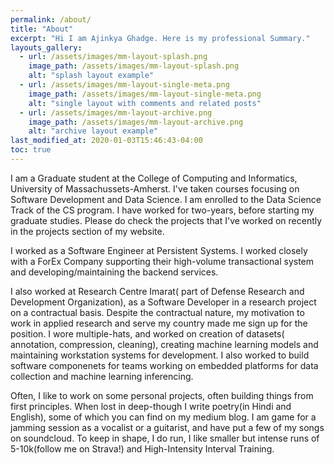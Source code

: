 ```yaml
---
permalink: /about/
title: "About"
excerpt: "Hi I am Ajinkya Ghadge. Here is my professional Summary."
layouts_gallery:
  - url: /assets/images/mm-layout-splash.png
    image_path: /assets/images/mm-layout-splash.png
    alt: "splash layout example"
  - url: /assets/images/mm-layout-single-meta.png
    image_path: /assets/images/mm-layout-single-meta.png
    alt: "single layout with comments and related posts"
  - url: /assets/images/mm-layout-archive.png
    image_path: /assets/images/mm-layout-archive.png
    alt: "archive layout example"
last_modified_at: 2020-01-03T15:46:43-04:00
toc: true
---
```


I am a Graduate student at the College of Computing and Informatics, University of Massachussets-Amherst. I've taken courses focusing on Software Development and Data Science. I am enrolled to the Data Science Track of the CS program. I have worked for two-years, before starting my graduate studies. Please do check the projects that I've worked on recently in the projects section of my website.

I worked as a Software Engineer at Persistent Systems. I worked closely with a ForEx Company supporting their high-volume transactional system and developing/maintaining the backend services. 

I also worked at Research Centre Imarat( part of Defense Research and Development Organization), as a Software Developer in a research project on a contractual basis. Despite the contractual nature, my motivation to work in applied research and serve my country made me sign up for the position. I wore multiple-hats, and worked on creation of datasets( annotation, compression, cleaning), creating machine learning models and maintaining workstation systems for development. I also worked to build software componenets for teams working on embedded platforms for data collection and machine learning inferencing.

Often, I like to work on some personal projects, often building things from first principles. When lost in deep-though I write poetry(in Hindi and English), some of which you can find on my medium blog. I am game for a jamming session as a vocalist or a guitarist, and have put a few of my songs on soundcloud. To keep in shape, I do run, I like smaller but intense runs of 5-10k(follow me on Strava!) and High-Intensity Interval Training.